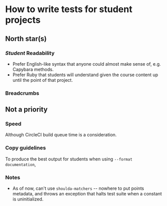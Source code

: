# How to write tests for student projects

## North star(s)

### *Student* Readability

 - Prefer English-like syntax that anyone could almost make sense of, e.g. Capybara methods.
 - Prefer Ruby that students will understand given the course content up until the point of that project.

### Breadcrumbs
 
## Not a priority

### Speed

Although CircleCI build queue time is a consideration.

### Copy guidelines

To produce the best output for students when using `--format documentation`, 

### Notes

 - As of now, can't use `shoulda-matchers` -- nowhere to put points metadata, and throws an exception that halts test suite when a constant is uninitialized.
